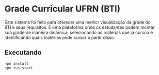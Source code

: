 # Grade Curricular UFRN (BTI)

Este sistema foi feito para oferecer uma melhor visualização da grade do BTI e seus requisitos. É uma plataforma onde os estudantes podem montar sua grade de maneira dinâmica, selecionando as matérias que já cursou e identificando quais matérias pode cursar a partir disso.

## Executando

```shell
npm install
npm run start
```
